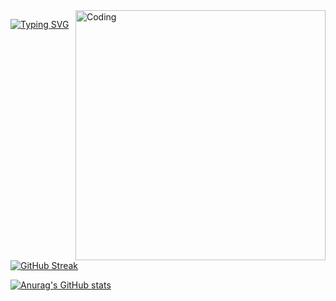<img align="right" alt="Coding" width="400" src="https://tenor.com/view/night-gif-22250314">

<a href="https://git.io/typing-svg"><img src="https://readme-typing-svg.herokuapp.com?font=Fira+Code&duration=2000&color=00FFFF&center=true&multiline=true&width=100&height=100&lines=Eat;Sleep;Code" alt="Typing SVG" /></a>

[![GitHub Streak](http://github-readme-streak-stats.herokuapp.com?user=kevinbroome&theme=tokyonight&border_radius=5&date_format=j%20M%5B%20Y%5D&mode=weekly)](https://git.io/streak-stats)

[![Anurag's GitHub stats](https://github-readme-stats.vercel.app/api?username=kevinbroome)](https://github.com/anuraghazra/github-readme-stats)
